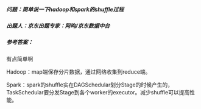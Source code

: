 ##### 问题：**简单说一下hadoop和spark的shuffle过程**

##### 出题人：京东出题专家：阿昀/京东数据中台

##### 参考答案：
有点简单啊

Hadoop：map端保存分片数据，通过网络收集到reduce端。

Spark：spark的shuffle实在DAGSchedular划分Stage的时候产生的，TaskSchedular要分发Stage到各个worker的executor。减少shuffle可以提高性能。





